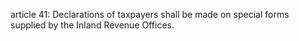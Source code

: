 article 41: 
Declarations of taxpayers shall be made on special forms supplied by the Inland Revenue Offices. 
<ul>
</ul>